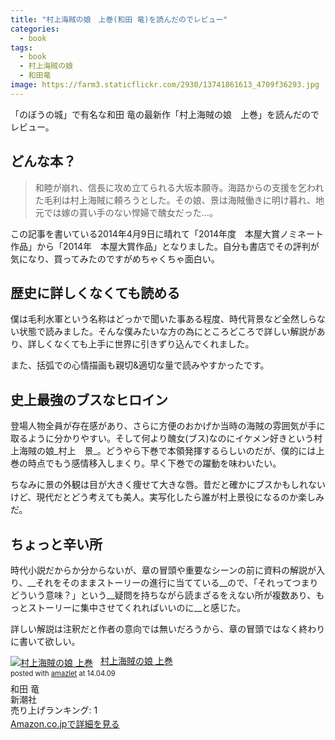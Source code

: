```yaml
---
title: "村上海賊の娘　上巻(和田 竜)を読んだのでレビュー"
categories:
  - book
tags:
  - book
  - 村上海賊の娘
  - 和田竜
image: https://farm3.staticflickr.com/2930/13741861613_4709f36293.jpg
---
```

「のぼうの城」で有名な和田 竜の最新作「村上海賊の娘　上巻」を読んだのでレビュー。

<!--more-->

## どんな本？

>和睦が崩れ、信長に攻め立てられる大坂本願寺。海路からの支援を乞われた毛利は村上海賊に頼ろうとした。その娘、景は海賊働きに明け暮れ、地元では嫁の貰い手のない悍婦で醜女だった…。

この記事を書いている2014年4月9日に晴れて「2014年度　本屋大賞ノミネート作品」から「2014年　本屋大賞作品」となりました。自分も書店でその評判が気になり、買ってみたのですがめちゃくちゃ面白い。

## 歴史に詳しくなくても読める

僕は毛利水軍という名称はどっかで聞いた事ある程度、時代背景など全然しらない状態で読みました。そんな僕みたいな方の為にところどころで詳しい解説があり、詳しくなくても上手に世界に引きずり込んでくれました。

また、括弧での心情描画も親切&適切な量で読みやすかったです。

## 史上最強のブスなヒロイン

登場人物全員が存在感があり、さらに方便のおかげか当時の海賊の雰囲気が手に取るように分かりやすい。そして何より醜女(ブス)なのにイケメン好きという村上海賊の娘_村上　景_。どうやら下巻で本領発揮するらしいのだが、僕的には上巻の時点でもう感情移入しまくり。早く下巻での躍動を味わいたい。

ちなみに景の外観は目が大きく痩せて大きな唇。昔だと確かにブスかもしれないけど、現代だとどう考えても美人。実写化したら誰が村上景役になるのか楽しみだ。

## ちょっと辛い所

時代小説だからか分からないが、章の冒頭や重要なシーンの前に資料の解説が入り、__それをそのままストーリーの進行に当てている__ので、「それってつまりどういう意味？」という__疑問を持ちながら読まざるをえない所が複数あり、もっとストーリーに集中させてくれればいいのに__と感じた。

詳しい解説は注釈だと作者の意向では無いだろうから、章の冒頭ではなく終わりに書いて欲しい。

<div class="amazlet-box" style="margin-bottom:0px;"><div class="amazlet-image" style="float:left;margin:0px 12px 1px 0px;"><a href="//www.amazon.co.jp/exec/obidos/ASIN/4103068825/t4traw-22/ref=nosim/" name="amazletlink" target="_blank"><img src="//ecx.images-amazon.com/images/I/51pqEfev-wL._SL160_.jpg" alt="村上海賊の娘 上巻" style="border: none;" /></a></div><div class="amazlet-info" style="line-height:120%; margin-bottom: 10px"><div class="amazlet-name" style="margin-bottom:10px;line-height:120%"><a href="//www.amazon.co.jp/exec/obidos/ASIN/4103068825/t4traw-22/ref=nosim/" name="amazletlink" target="_blank">村上海賊の娘 上巻</a><div class="amazlet-powered-date" style="font-size:80%;margin-top:5px;line-height:120%">posted with <a href="//www.amazlet.com/" title="amazlet" target="_blank">amazlet</a> at 14.04.09</div></div><div class="amazlet-detail">和田 竜 <br />新潮社 <br />売り上げランキング: 1<br /></div><div class="amazlet-sub-info" style="float: left;"><div class="amazlet-link" style="margin-top: 5px"><a href="//www.amazon.co.jp/exec/obidos/ASIN/4103068825/t4traw-22/ref=nosim/" name="amazletlink" target="_blank">Amazon.co.jpで詳細を見る</a></div></div></div><div class="amazlet-footer" style="clear: left"></div></div>
